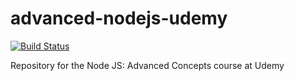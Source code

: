 # advanced-nodejs-udemy
[![Build Status](https://travis-ci.org/Drago96/advanced-nodejs-udemy.svg?branch=master)](https://travis-ci.org/Drago96/advanced-nodejs-udemy)

Repository for the Node JS: Advanced Concepts course at Udemy
